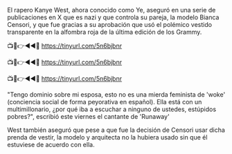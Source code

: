El rapero Kanye West, ahora conocido como Ye, aseguró en una serie de publicaciones en X que es nazi y que controla su pareja, la modelo Bianca Censori, y que fue gracias a su aprobación que usó el polémico vestido transparente en la alfombra roja de la última edición de los Grammy.

📺📱👉◄◄🔴  https://tinyurl.com/5n6bjbnr

📺📱👉◄◄🔴  https://tinyurl.com/5n6bjbnr

📺📱👉◄◄🔴  https://tinyurl.com/5n6bjbnr


"Tengo dominio sobre mi esposa, esto no es una mierda feminista de 'woke' (conciencia social de forma peyorativa en español). Ella está con un multimillonario, ¿por qué iba a escuchar a ninguno de ustedes, estúpidos pobres?", escribió este viernes el cantante de 'Runaway'

West también aseguró que pese a que fue la decisión de Censori usar dicha prenda de vestir, la modelo y arquitecta no la hubiera usado sin que él estuviese de acuerdo con ella.
